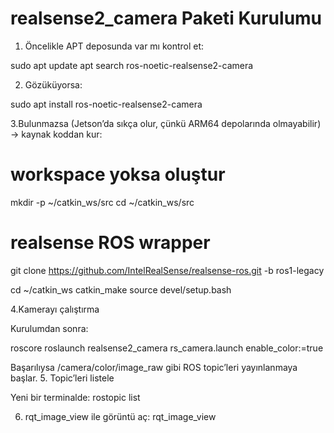 # realsense2_camera Paketi Kurulumu

1. Öncelikle APT deposunda var mı kontrol et:

sudo apt update
apt search ros-noetic-realsense2-camera

2. Gözüküyorsa:

sudo apt install ros-noetic-realsense2-camera

3.Bulunmazsa (Jetson’da sıkça olur, çünkü ARM64 depolarında olmayabilir) → kaynak koddan kur:

# workspace yoksa oluştur
mkdir -p ~/catkin_ws/src
cd ~/catkin_ws/src

# realsense ROS wrapper
git clone https://github.com/IntelRealSense/realsense-ros.git -b ros1-legacy

cd ~/catkin_ws
catkin_make
source devel/setup.bash

4.Kamerayı çalıştırma

Kurulumdan sonra:

roscore
roslaunch realsense2_camera rs_camera.launch enable_color:=true


Başarılıysa /camera/color/image_raw gibi ROS topic’leri yayınlanmaya başlar.
5. Topic’leri listele

Yeni bir terminalde:
rostopic list

6. rqt_image_view ile görüntü aç:
rqt_image_view
